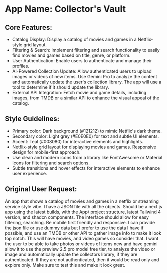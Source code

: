 # **App Name**: Collector's Vault

## Core Features:

- Catalog Display: Display a catalog of movies and games in a Netflix-style grid layout.
- Filtering & Search: Implement filtering and search functionality to easily find movies and games based on title, genre, or platform.
- User Authentication: Enable users to authenticate and manage their profiles.
- AI-Powered Collection Update: Allow authenticated users to upload images or videos of new items. Use Gemini Pro to analyze the content and automatically update the user's collection library. The app will use a tool to determine if it should update the library.
- External API Integration: Fetch movie and game details, including images, from TMDB or a similar API to enhance the visual appeal of the catalog.

## Style Guidelines:

- Primary color: Dark background (#121212) to mimic Netflix's dark theme.
- Secondary color: Light grey (#E0E0E0) for text and subtle UI elements.
- Accent: Teal (#008080) for interactive elements and highlights.
- Netflix-style grid layout for displaying movies and games. Responsive design for mobile-first approach.
- Use clean and modern icons from a library like FontAwesome or Material Icons for filtering and search options.
- Subtle transitions and hover effects for interactive elements to enhance user experience.

## Original User Request:
An app that shows a catalog of movies and games in a netflix or streaming service style vibe. I have a JSON file with all the objects. Should be a next.js app using the latest builds, with the App/ project structure, latest Tailwind 4 version, and shadcn components. The interface should allow for easy filtering, searching. Be mobile first friendly and responsive. I can provide the json file or use dummy data but I prefer to use the data I have if possible, and use an TMDB or other API to gather image info to make it look top notch. This will have movies, and video games so consider that. I want the user to be able to take photos or videos of items new and have gemini allow it to use the preview 2.5 pro model free tier, to analyze the video or image and automatically update the collectors library, if they are authenticated. If they are not authenticated, then it would be read only and explore only. Make sure to test this and make it look great.
  